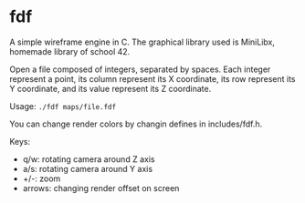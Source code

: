 # fdf
A simple wireframe engine in C.
The graphical library used is MiniLibx, homemade library of school 42.

Open a file composed of integers, separated by spaces.
Each integer represent a point, its column represent its X coordinate, its row represent its Y coordinate, and its value represent its Z coordinate.

Usage:
  `./fdf maps/file.fdf`

You can change render colors by changin defines in includes/fdf.h.

Keys:
  * q/w: rotating camera around Z axis
  * a/s: rotating camera around Y axis
  * +/-: zoom
  * arrows: changing render offset on screen
